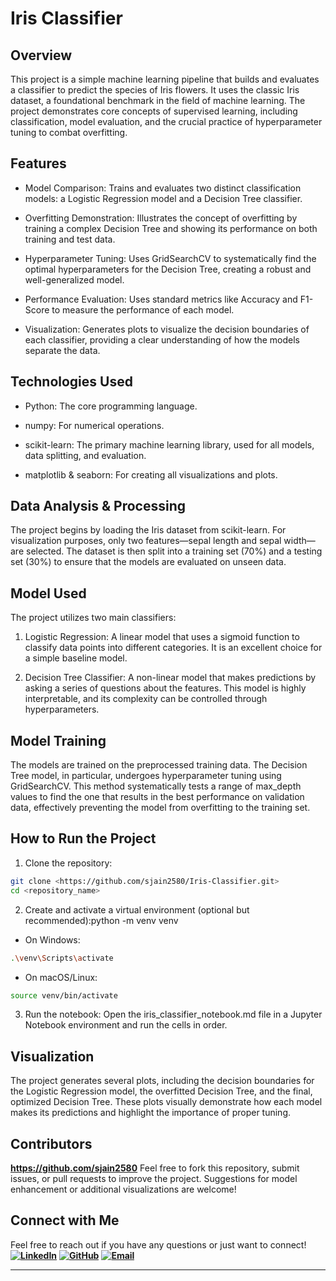 # Iris Classifier

## Overview

This project is a simple machine learning pipeline that builds and evaluates a classifier to predict the species of Iris flowers. It uses the classic Iris dataset, a foundational benchmark in the field of machine learning. The project demonstrates core concepts of supervised learning, including classification, model evaluation, and the crucial practice of hyperparameter tuning to combat overfitting.

## Features

- Model Comparison: Trains and evaluates two distinct classification models: a Logistic Regression model and a Decision Tree classifier.

- Overfitting Demonstration: Illustrates the concept of overfitting by training a complex Decision Tree and showing its performance on both training and test data.

- Hyperparameter Tuning: Uses GridSearchCV to systematically find the optimal hyperparameters for the Decision Tree, creating a robust and well-generalized model.

- Performance Evaluation: Uses standard metrics like Accuracy and F1-Score to measure the performance of each model.

- Visualization: Generates plots to visualize the decision boundaries of each classifier, providing a clear understanding of how the models separate the data.

## Technologies Used

- Python: The core programming language.

- numpy: For numerical operations.

- scikit-learn: The primary machine learning library, used for all models, data splitting, and evaluation.

- matplotlib & seaborn: For creating all visualizations and plots.

## Data Analysis & Processing

The project begins by loading the Iris dataset from scikit-learn. For visualization purposes, only two features—sepal length and sepal width—are selected. The dataset is then split into a training set (70%) and a testing set (30%) to ensure that the models are evaluated on unseen data.

## Model Used

The project utilizes two main classifiers:

1. Logistic Regression: A linear model that uses a sigmoid function to classify data points into different categories. It is an excellent choice for a simple baseline model.

2. Decision Tree Classifier: A non-linear model that makes predictions by asking a series of questions about the features. This model is highly interpretable, and its complexity can be controlled through hyperparameters.

## Model Training

The models are trained on the preprocessed training data. The Decision Tree model, in particular, undergoes hyperparameter tuning using GridSearchCV. This method systematically tests a range of max_depth values to find the one that results in the best performance on validation data, effectively preventing the model from overfitting to the training set.

## How to Run the Project

1. Clone the repository:

```bash
git clone <https://github.com/sjain2580/Iris-Classifier.git>
cd <repository_name>
```

2. Create and activate a virtual environment (optional but recommended):python -m venv venv

- On Windows:
  
```bash
.\venv\Scripts\activate
```

- On macOS/Linux:

```bash
source venv/bin/activate
```

3. Run the notebook: Open the iris_classifier_notebook.md file in a Jupyter Notebook environment and run the cells in order.

## Visualization

The project generates several plots, including the decision boundaries for the Logistic Regression model, the overfitted Decision Tree, and the final, optimized Decision Tree. These plots visually demonstrate how each model makes its predictions and highlight the importance of proper tuning.

## Contributors

**<https://github.com/sjain2580>**
Feel free to fork this repository, submit issues, or pull requests to improve the project. Suggestions for model enhancement or additional visualizations are welcome!

## Connect with Me

Feel free to reach out if you have any questions or just want to connect!
**[![LinkedIn](https://img.shields.io/badge/-LinkedIn-0A66C2?style=flat-square&logo=linkedin&logoColor=white)](https://www.linkedin.com/in/sjain04/)**
**[![GitHub](https://img.shields.io/badge/-GitHub-181717?style=flat-square&logo=github&logoColor=white)](https://github.com/sjain2580)**
**[![Email](https://img.shields.io/badge/-Email-D14836?style=flat-square&logo=gmail&logoColor=white)](mailto:sjain040395@gmail.com)**

---
